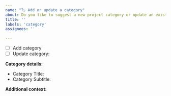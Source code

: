 ```yaml
---
name: "🏷 Add or update a category"
about: Do you like to suggest a new project category or update an existing one?
title: ''
labels: 'category'
assignees: ''

---
```


<!--
Please select either to add or to update a category. Tick of with: [] -> [x]
-->

- [ ] Add category
- [ ] Update category: <!-- Category Name or ID -->

**Category details:**

<!---
Please state the category details that should be added or changed.
-->

- Category Title:
- Category Subtitle:

**Additional context:**

<!-- Add any other context or additional information about why this change or addition is important. -->
